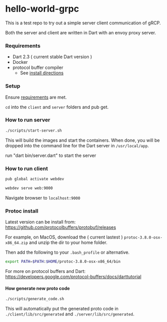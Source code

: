 hello-world-grpc
============

This is a test repo to try out a simple server client communication of gRCP.

Both the server and client are written in Dart with an envoy proxy server.

### Requirements

- Dart 2.3 ( current stable Dart version )
- Docker
- protocol buffer compiler
    - See [install directions](#protoc-install)

### Setup

Ensure [requirements](#requirements) are met.

`cd` into the `client` and `server` folders and pub get.

### How to run server

```bash
./scripts/start-server.sh
```

This will build the images and start the containers.  When done, you will be dropped into the command line for the Dart server in `/usr/local/app`.

run "dart bin/server.dart" to start the server

### How to run client

```bash
pub global activate webdev

webdev serve web:9000
```

Navigate browser to `localhost:9000`

### Protoc install

Latest version can be install from: https://github.com/protocolbuffers/protobuf/releases

For example, on MacOS, download the ( current lastest ) `protoc-3.8.0-osx-x86_64.zip` and unzip the dir to your home folder.

Then add the following to your `.bash_profile` or alternative.

```bash
export PATH=$PATH:$HOME/protoc-3.8.0-osx-x86_64/bin
```

For more on protocol buffers and Dart: https://developers.google.com/protocol-buffers/docs/darttutorial

#### How generate new proto code

```bash
./scripts/generate_code.sh
```

This will automatically put the generated proto code in `./client/lib/src/generated` and `./server/lib/src/generated`.
